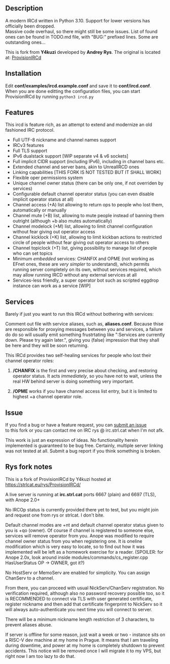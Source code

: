 ## Description

A modern IRCd written in Python 3.10. Support for lower versions has officially been dropped.
<br>
Massive code overhaul, so there might still be some issues. List of found ones can be found
in TODO.md file, with "BUG:" prefixed lines. Some are outstanding ones...

This is fork from **Y4kuzi** developed by **Andrey Rys**.
The original is located at: <a href="https://github.com/Y4kuzi/ProvisionIRCd/">ProvisionIRCd</a>

## Installation

Edit <b>conf/examples/ircd.example.conf</b> and save it to <b>conf/ircd.conf</b>.<br>
When you are done editting the configuration files, you can start ProvisionIRCd by running ```python3 ircd.py```

## Features

This ircd is feature rich, as an attempt to extend and modernize an old fashioned IRC protocol.

- Full UTF-8 nickname and channel names support
- IRCv3 features
- Full TLS support
- IPv6 dualstack support [WIP separate v4 & v6 sockets]
- Full implicit CIDR support (including IPv6), including in channel bans etc.
- Extended channel and server bans, akin to UnrealIRCD ones
- Linking capabilities [THIS FORK IS NOT TESTED BUT IT SHALL WORK]
- Flexible oper permissions system
- Unique channel owner status (there can be only one, if not overriden by services)
- Configurable default channel operator status (you can even disable implicit operator status at all)
- Channel access (+A) list allowing to return ops to people who lost them, automatically or manually
- Channel mute (+B) list, allowing to mute people instead of banning them outright (although +b also mutes automatically)
- Channel modelock (+M) list, allowing to limit channel configuration without fear giving out operator access
- Channel kicklock (+K) list, allowing to limit kickban actions to restricted circle of people without fear giving out operator access to others
- Channel topiclock (+T) list, giving possibility to manage list of people who can set topics
- Minimum _embedded_ services: CHANFIX and OPME (not working as EFnet ones, these are _very simpler_ to understand),
  which permits running server completely on its own, without services required, which may allow running IRCD without
  any external services at all
- Services-less friendly, a super operator bot such as scripted eggdrop instance can work as a service [WIP]

## Services

Barely if just you want to run this IRCd without bothering with services:

Comment out file with service aliases, such as, **aliases.conf**. Because thise are responsible for proxying messages between you
and services, a failure do do so will usually emit something frustrtating like ":Services are currently down. Please try again later.",
giving you (false) impression that they shall be here and they will be soon returning.

This IRCd provides two self-healing services for people who lost their channel operator roles:

1. **/CHANFIX** is the first and very precise about checking, and restoring operator status.
   It acts _immediately_, so you have not to wait, unless the real HW behind server is doing something very important.

2. **/OPME** works if you have channel access list entry, but it is limited to highest +a channel operator role.

## Issue

If you find a bug or have a feature request, you can <a href="https://github.com/strlcat/ProvisionIRCd/issues/new">submit an issue</a>
<br> to this fork
or you can contact me on IRC rys @ irc.strl.cat when I'm not afk.

This work is just an expression of ideas. No functionality herein implemented is guaranteed to be bug free.
Certainly, multiple server linking was not tested at all. Submit a bug report if you think something is broken.

## Rys fork notes

This is a fork of ProvisionIRCd by Y4kuzi hosted at https://strlcat.eu/rys/ProvisionIRCd/

A live server is running at <b>irc.strl.cat</b> ports 6667 (plain) and 6697 (TLS), with Anope 2.0+

No IRCOp status is currently provided there yet to test, but you might join and request one from rys or strlcat. I don't bite.

Default channel modes are +nt and default channel operator status given to you is +qo (owner).
Of course if channel is registered to someone else, services will remove operator from you.
Anope was modified to require channel owner status from you when registering one. It is oneline
modification which is very easy to locate, so to find out how it was implemented will be left
as a homework exercise for a reader. (SPOILER: for Anope 2.0x, look around inside
modules/commands/cs\_register.cpp HasUserStatus OP -> OWNER, got it?)

No HostServ or MemoServ are enabled for simplicity. You can assign ChanServ to a channel.

From there, you can proceed with usual NickServ/ChanServ registration. No verification required,
although also no password recovery possible too, so it is RECOMMENDED to connect via TLS with
user generated certificate, register nickname and then add that certificate fingerprint to
NickServ so it will always auto-authenticate you next time you will connect to server.

There will be a minimum nickname length restriction of 3 characters, to prevent aliases abuse.

If server is offline for some reason, just wait a week or two - instance sits on a RISC-V dev machine at my home in Prague.
It means that I am traveling during downtime, and power at my home is completely shutdown to prevent accidents.
This notice will be removed once I will migrate it to my VPS, but right now I am too lazy to do that.
